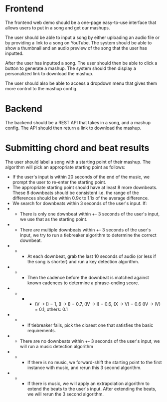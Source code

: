 # Frontend

The frontend web demo should be a one-page easy-to-use interface that allows users to put in a song and get our mashups.

The user should be able to input a song by either uploading an audio file or by providing a link to a song on YouTube. The system should be able to show a thumbnail and an audio preview of the song that the user has inputted.

After the user has inputted a song. The user should then be able to click a button to generate a mashup. The system should then display a personalized link to download the mashup.

The user should also be able to access a dropdown menu that gives them more control to the mashup config.

# Backend

The backend should be a REST API that takes in a song, and a mashup config. The API should then return a link to download the mashup.

# Submitting chord and beat results
The user should label a song with a starting point of their mashup. The algorithm will pick an appropriate starting point as follows:
- If the user's input is within 20 seconds of the end of the music, we prompt the user to re-enter the starting point.
- The appropriate starting point should have at least 8 more downbeats. These 8 downbeats should be consistent i.e. the range of the differences should be within 0.9x to 1.1x of the average difference.
- We search for downbeats within 3 seconds of the user's input. If:
- - There is only one downbeat within +- 3 seconds of the user's input, we use that as the starting point.
- - There are multiple downbeats within +- 3 seconds of the user's input, we try to run a tiebreaker algorithm to determine the correct downbeat.
- - - At each downbeat, grab the last 10 seconds of audio (or less if the song is shorter) and run a key detection algorithm.
- - - Then the cadence before the downbeat is matched against known cadences to determine a phrase-ending score.
- - - - (V -> I) = 1, (I -> I) = 0.7, (IV -> I) = 0.6, (X -> V) = 0.6 (IV -> IV) = 0.1, others: 0.1
- - - If tiebreaker fails, pick the closest one that satisfies the basic requirements.
- - There are no downbeats within +- 3 seconds of the user's input, we will run a music detection algorithm
- - - If there is no music, we forward-shift the starting point to the first instance with music, and rerun this 3 second algorithm.
- - - If there is music, we will apply an extrapolation algorithm to extend the beats to the user's input. After extending the beats, we will rerun the 3 second algorithm.
